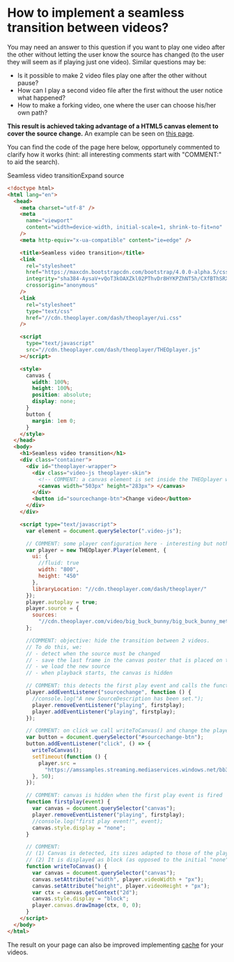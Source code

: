 # How to implement a seamless transition between videos?

You may need an answer to this question if you want to play one video after the other without letting the user know the source has changed (to the user they will seem as if playing just one video). Similar questions may be:

- Is it possible to make 2 video files play one after the other without pause?
- How can I play a second video file after the first without the user notice what happened?
- How to make a forking video, one where the user can choose his/her own path?

**This result is achieved taking advantage of a HTML5 canvas element to cover the source change.** An example can be seen on [this page](http://cdn.theoplayer.com/demos/confluence/seamless-video-transition.html).

You can find the code of the page here below, opportunely commented to clarify how it works (hint: all interesting comments start with "COMMENT:" to aid the search).

Seamless video transitionExpand source

```html
<!doctype html>
<html lang="en">
  <head>
    <meta charset="utf-8" />
    <meta
      name="viewport"
      content="width=device-width, initial-scale=1, shrink-to-fit=no"
    />
    <meta http-equiv="x-ua-compatible" content="ie=edge" />

    <title>Seamless video transition</title>
    <link
      rel="stylesheet"
      href="https://maxcdn.bootstrapcdn.com/bootstrap/4.0.0-alpha.5/css/bootstrap.min.css"
      integrity="sha384-AysaV+vQoT3kOAXZkl02PThvDr8HYKPZhNT5h/CXfBThSRXQ6jW5DO2ekP5ViFdi"
      crossorigin="anonymous"
    />
    <link
      rel="stylesheet"
      type="text/css"
      href="//cdn.theoplayer.com/dash/theoplayer/ui.css"
    />

    <script
      type="text/javascript"
      src="//cdn.theoplayer.com/dash/theoplayer/THEOplayer.js"
    ></script>

    <style>
      canvas {
        width: 100%;
        height: 100%;
        position: absolute;
        display: none;
      }
      button {
        margin: 1em 0;
      }
    </style>
  </head>
  <body>
    <h1>Seamless video transition</h1>
    <div class="container">
      <div id="theoplayer-wrapper">
        <div class="video-js theoplayer-skin">
          <!-- COMMENT: a canvas element is set inside the THEOplayer wrapper. Initial sizes are set but will be reset when the canvas is called -->
          <canvas width="503px" height="283px"> </canvas>
        </div>
        <button id="sourcechange-btn">Change video</button>
      </div>
    </div>

    <script type="text/javascript">
      var element = document.querySelector(".video-js");

      // COMMENT: some player configuration here - interesting but nothing related to this example
      var player = new THEOplayer.Player(element, {
        ui: {
          //fluid: true
          width: "800",
          height: "450"
        },
        libraryLocation: "//cdn.theoplayer.com/dash/theoplayer/"
      });
      player.autoplay = true;
      player.source = {
        sources:
          "//cdn.theoplayer.com/video/big_buck_bunny/big_buck_bunny_metadata.m3u8"
      };

      //COMMENT: objective: hide the transition between 2 videos.
      // To do this, we:
      // - detect when the source must be changed
      // - save the last frame in the canvas poster that is placed on top of the player
      // - we load the new source
      // - when playback starts, the canvas is hidden

      // COMMENT: this detects the first play event and calls the function firstplay()
      player.addEventListener("sourcechange", function () {
        //console.log("A new SourceDescription has been set.");
        player.removeEventListener("playing", firstplay);
        player.addEventListener("playing", firstplay);
      });

      // COMMENT: on click we call writeToCanvas() and change the player source after a small delay (time is needed for the canvas content to be loaded)
      var button = document.querySelector("#sourcechange-btn");
      button.addEventListener("click", () => {
        writeToCanvas();
        setTimeout(function () {
          player.src =
            "https://amssamples.streaming.mediaservices.windows.net/bb34a723-f69a-4231-afba-dc850f9e3da8/ChildOfThe90s.ism/manifest(format=m3u8-aapl)";
        }, 50);
      });

      // COMMENT: canvas is hidden when the first play event is fired
      function firstplay(event) {
        var canvas = document.querySelector("canvas");
        player.removeEventListener("playing", firstplay);
        //console.log("first play event!", event);
        canvas.style.display = "none";
      }

      // COMMENT:
      // (1) Canvas is detected, its sizes adapted to those of the player and it gets the last frame as content.
      // (2) It is displayed as block (as opposed to the initial "none")
      function writeToCanvas() {
        var canvas = document.querySelector("canvas");
        canvas.setAttribute("width", player.videoWidth + "px");
        canvas.setAttribute("height", player.videoHeight + "px");
        var ctx = canvas.getContext("2d");
        canvas.style.display = "block";
        player.canvas.drawImage(ctx, 0, 0);
      }
    </script>
  </body>
</html>
```

The result on your page can also be improved implementing [cache](pathname:///theoplayer/v4/api-reference/web/interfaces/Cache.html) for your videos.
